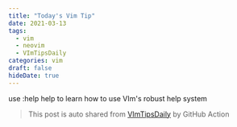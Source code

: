 ```yaml
---
title: "Today's Vim Tip"
date: 2021-03-13
tags:
  - vim
  - neovim
  - VImTipsDaily
categories: vim
draft: false
hideDate: true
---
```


use :help help to learn how to use VIm's robust help system

> This post is auto shared from [VImTipsDaily](https://twitter.com/VImTipsDaily) by GitHub Action
